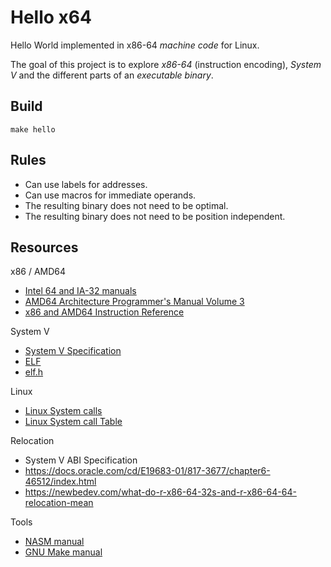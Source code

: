 # Hello x64

Hello World implemented in x86-64 *machine code* for Linux.

The goal of this project is to explore *x86-64* (instruction encoding), 
*System V* and the different parts of an *executable binary*.

## Build
```
make hello
```

## Rules
- Can use labels for addresses.
- Can use macros for immediate operands.
- The resulting binary does not need to be optimal.
- The resulting binary does not need to be position independent.

## Resources
x86 / AMD64
- [Intel 64 and IA-32 manuals](https://www.intel.com/content/www/us/en/developer/articles/technical/intel-sdm.html)
- [AMD64 Architecture Programmer's Manual Volume 3](https://www.amd.com/system/files/TechDocs/24594.pdf)
- [x86 and AMD64 Instruction Reference](https://www.felixcloutier.com/x86/)

System V
- [System V Specification](https://www.intel.com/content/dam/develop/external/us/en/documents/mpx-linux64-abi.pdf)
- [ELF](https://man7.org/linux/man-pages/man5/elf.5.html)
- [elf.h](https://github.com/torvalds/linux/blob/master/include/uapi/linux/elf.h)

Linux
- [Linux System calls](https://man7.org/linux/man-pages/man2/syscall.2.html)
- [Linux System call Table](https://filippo.io/linux-syscall-table/)

Relocation
- System V ABI Specification
- https://docs.oracle.com/cd/E19683-01/817-3677/chapter6-46512/index.html
- https://newbedev.com/what-do-r-x86-64-32s-and-r-x86-64-64-relocation-mean 

Tools
- [NASM manual](https://www.nasm.us/doc/nasmdoc4.html)
- [GNU Make manual](https://www.gnu.org/software/make/manual/)
